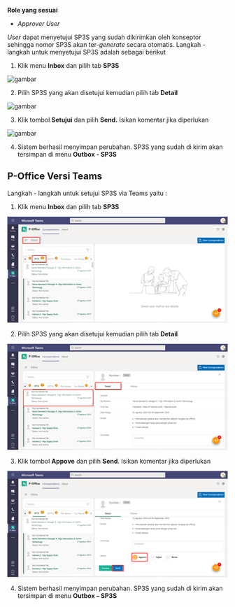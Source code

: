 **Role yang sesuai**

- *Approver User*

*User* dapat menyetujui SP3S yang sudah dikirimkan oleh konseptor sehingga nomor SP3S akan ter-*generate* secara otomatis. Langkah - langkah untuk menyetujui SP3S adalah sebagai berikut

1. Klik menu **Inbox** dan pilih tab **SP3S**

![gambar](SC_SP3S/SP29.png)

2. Pilih SP3S yang akan disetujui kemudian pilih tab **Detail**

![gambar](SC_SP3S/SP30.png)

3. Klik tombol **Setujui** dan pilih **Send.** Isikan komentar jika diperlukan

![gambar](SC_SP3S/SP31.png)

4. Sistem berhasil menyimpan perubahan. SP3S yang sudah di kirim akan tersimpan di menu **Outbox - SP3S**


## **P-Office Versi Teams**


Langkah - langkah untuk setujui SP3S via Teams yaitu :

1. Klik menu **Inbox** dan pilih tab **SP3S**

![gambar](SP3S/SP3S_Teams/SP3S31.png)

2. Pilih SP3S yang akan disetujui kemudian pilih tab **Detail**

![gambar](SP3S/SP3S_Teams/SP3S32.png)

3. Klik tombol **Appove** dan pilih **Send**. Isikan komentar jika diperlukan

![gambar](SP3S/SP3S_Teams/SP3S33.png)

4. Sistem berhasil menyimpan perubahan. SP3S yang sudah di kirim akan tersimpan di menu **Outbox – SP3S**
